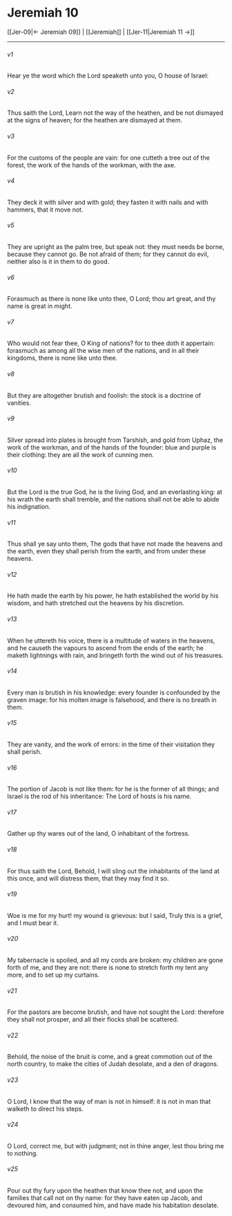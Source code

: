 # Jeremiah 10

[[Jer-09|← Jeremiah 09]] | [[Jeremiah]] | [[Jer-11|Jeremiah 11 →]]
***

###### v1
Hear ye the word which the Lord speaketh unto you, O house of Israel:
###### v2
Thus saith the Lord, Learn not the way of the heathen, and be not dismayed at the signs of heaven; for the heathen are dismayed at them.
###### v3
For the customs of the people are vain: for one cutteth a tree out of the forest, the work of the hands of the workman, with the axe.
###### v4
They deck it with silver and with gold; they fasten it with nails and with hammers, that it move not.
###### v5
They are upright as the palm tree, but speak not: they must needs be borne, because they cannot go. Be not afraid of them; for they cannot do evil, neither also is it in them to do good.
###### v6
Forasmuch as there is none like unto thee, O Lord; thou art great, and thy name is great in might.
###### v7
Who would not fear thee, O King of nations? for to thee doth it appertain: forasmuch as among all the wise men of the nations, and in all their kingdoms, there is none like unto thee.
###### v8
But they are altogether brutish and foolish: the stock is a doctrine of vanities.
###### v9
Silver spread into plates is brought from Tarshish, and gold from Uphaz, the work of the workman, and of the hands of the founder: blue and purple is their clothing: they are all the work of cunning men.
###### v10
But the Lord is the true God, he is the living God, and an everlasting king: at his wrath the earth shall tremble, and the nations shall not be able to abide his indignation.
###### v11
Thus shall ye say unto them, The gods that have not made the heavens and the earth, even they shall perish from the earth, and from under these heavens.
###### v12
He hath made the earth by his power, he hath established the world by his wisdom, and hath stretched out the heavens by his discretion.
###### v13
When he uttereth his voice, there is a multitude of waters in the heavens, and he causeth the vapours to ascend from the ends of the earth; he maketh lightnings with rain, and bringeth forth the wind out of his treasures.
###### v14
Every man is brutish in his knowledge: every founder is confounded by the graven image: for his molten image is falsehood, and there is no breath in them.
###### v15
They are vanity, and the work of errors: in the time of their visitation they shall perish.
###### v16
The portion of Jacob is not like them: for he is the former of all things; and Israel is the rod of his inheritance: The Lord of hosts is his name.
###### v17
Gather up thy wares out of the land, O inhabitant of the fortress.
###### v18
For thus saith the Lord, Behold, I will sling out the inhabitants of the land at this once, and will distress them, that they may find it so.
###### v19
Woe is me for my hurt! my wound is grievous: but I said, Truly this is a grief, and I must bear it.
###### v20
My tabernacle is spoiled, and all my cords are broken: my children are gone forth of me, and they are not: there is none to stretch forth my tent any more, and to set up my curtains.
###### v21
For the pastors are become brutish, and have not sought the Lord: therefore they shall not prosper, and all their flocks shall be scattered.
###### v22
Behold, the noise of the bruit is come, and a great commotion out of the north country, to make the cities of Judah desolate, and a den of dragons.
###### v23
O Lord, I know that the way of man is not in himself: it is not in man that walketh to direct his steps.
###### v24
O Lord, correct me, but with judgment; not in thine anger, lest thou bring me to nothing.
###### v25
Pour out thy fury upon the heathen that know thee not, and upon the families that call not on thy name: for they have eaten up Jacob, and devoured him, and consumed him, and have made his habitation desolate. 
